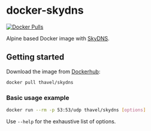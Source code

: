 # docker-skydns

[![Docker Pulls](https://img.shields.io/docker/pulls/thavel/skydns.svg)](https://hub.docker.com/r/thavel/skydns)

Alpine based Docker image with [SkyDNS](https://github.com/skynetservices/skydns).

## Getting started

Download the image from [Dockerhub](https://hub.docker.com/r/thavel/skydns):

```bash
docker pull thavel/skydns
```

### Basic usage example

```bash
docker run --rm -p 53:53/udp thavel/skydns [options]
```

Use `--help` for the exhaustive list of options.
